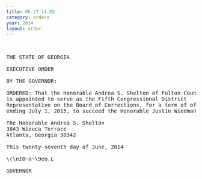 ```yaml
---
title: 06.27.14.02
category: orders
year: 2014
layout: order
---
```


<pre> 

THE STATE OF GEORGIA

EXECUTIVE ORDER

BY THE GOVERNOR:

ORDERED: That the Honorable Andrea S. Shelton of Fulton County, Georgia,
is appointed to serve as the Fifth Congressional District
Representative on the Board of Corrections, for a term of office
ending July 1, 2015, to succeed the Honorable Justin Wiedman.

The Honorable Andrea S. Shelton
3843 Wieuca Terrace
Atlanta, Georgia 30342

This twenty-seventh day of June, 2014

\(\nI0~a~\9eo.L

GOVERNOR

</pre>
